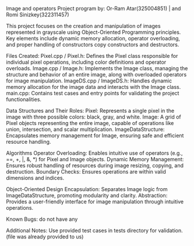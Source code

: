 Image and operators Project
program by: Or-Ram Atar(325004851) | and Romi Sinizkey(322311457) 

This project focuses on the creation and manipulation of images represented in
grayscale using Object-Oriented Programming principles. Key elements include 
dynamic memory allocation, operator overloading, and proper handling of 
constructors copy constructors and destructors.


Files Created:
Pixel.cpp / Pixel.h: Defines the Pixel class responsible for individual pixel operations, including color definitions and operator overloads.
Image.cpp / Image.h: Implements the Image class, managing the structure and behavior of an entire image, along with overloaded operators for image manipulation.
ImageDS.cpp / ImageDS.h: Handles dynamic memory allocation for the image data and interacts with the Image class.
main.cpp: Contains test cases and entry points for validating the project functionalities.

Data Structures and Their Roles:
Pixel: Represents a single pixel in the image with three possible colors: black, gray, and white.
Image: A grid of Pixel objects representing the entire image, capable of operations like union, intersection, and scalar multiplication.
ImageDataStructure: Encapsulates memory management for Image, ensuring safe and efficient resource handling.

Algorithms
Operator Overloading: Enables intuitive use of operators (e.g., ==, +, |, &, *) for Pixel and Image objects.
Dynamic Memory Management: Ensures robust handling of resources during image resizing, copying, and destruction.
Boundary Checks: Ensures operations are within valid dimensions and indices.

Object-Oriented Design
Encapsulation: Separates Image logic from ImageDataStructure, promoting modularity and clarity.
Abstraction: Provides a user-friendly interface for image manipulation through intuitive operations.

Known Bugs:
do not have any

Additional Notes:
Use provided test cases in tests directory for validation. (file was already provided to us) 
